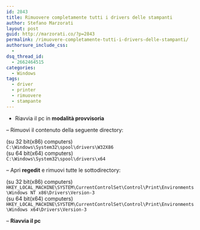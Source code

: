 ```yaml
---
id: 2843
title: Rimuovere completamente tutti i drivers delle stampanti
author: Stefano Marzorati
layout: post
guid: http://marzorati.co/?p=2843
permalink: /rimuovere-completamente-tutti-i-drivers-delle-stampanti/
authorsure_include_css:
  - 
dsq_thread_id:
  - 2662464515
categories:
  - Windows
tags:
  - driver
  - printer
  - rimuovere
  - stampante
---
```

- Riavvia il pc in **modalità provvisoria**

&#8211; Rimuovi il contenuto della seguente directory:

(su 32 bit(x86) computers)  
`C:\Windows\System32\spool\drivers\W32X86`  
(su 64 bit(x64) computers)  
`C:\Windows\System32\spool\drivers\x64`

&#8211; Apri **regedit** e rimuovi tutte le sottodirectory:

(su 32 bit(x86) computers)  
`HKEY_LOCAL_MACHINE\SYSTEM\CurrentControlSet\Control\Print\Environments\Windows NT x86\Drivers\Version-3`  
(su 64 bit(x64) computers)  
`HKEY_LOCAL_MACHINE\SYSTEM\CurrentControlSet\Control\Print\Environments\Windows x64\Drivers\Version-3`

&#8211; **Riavvia il pc**